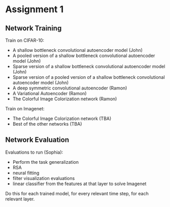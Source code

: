# Assignment 1

## Network Training

Train on CIFAR-10: 
- A shallow bottleneck convolutional autoencoder model (John)
- A pooled version of a shallow bottleneck convolutional autoencoder model (John)
- Sparse  version of  a shallow bottleneck convolutional autoencoder model (John)
- Sparse version of a pooled version of a shallow bottleneck convolutional autoencoder model (John)
- A deep symmetric convolutional autoencoder (Ramon)
- A Variational Autoencoder (Ramon)
- The Colorful Image Colorization network (Ramon)

Train on Imagenet:
- The Colorful Image Colorization network (TBA)
- Best of the other networks (TBA)


## Network Evaluation

Evaluations to run (Sophia):
- Perform the task generalization
- RSA 
- neural fitting
- filter visualization evaluations
- linear classifier from the features at that layer to solve Imagenet

Do this for each trained model, for every relevant time step, for each relevant layer.